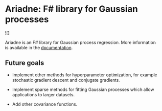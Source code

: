 Ariadne: F# library for Gaussian processes
=======================

![]

Ariadne is an F# library for Gaussian process regression. More information
is available in the [documentation](http://evelinag.github.io/Ariadne).




Future goals
----------------------

 * Implement other methods for hyperparameter optimization, for example stochastic gradient
   descent and conjugate gradients. 

 * Implement sparse methods for fitting Gaussian processes which allow applications
   to larger datasets. 

 * Add other covariance functions.